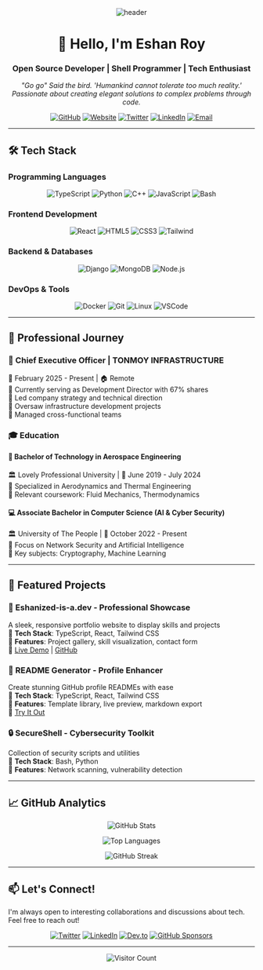 <div align="center">
  <img src="https://capsule-render.vercel.app/api?type=waving&color=gradient&height=200&section=header&text=Eshan+Roy&fontSize=50&fontAlignY=35&desc=&descAlignY=50" alt="header"/>
</div>

<h1 align="center"> 👋 Hello, I'm Eshan Roy </h1>
<h3 align="center"> Open Source Developer | Shell Programmer | Tech Enthusiast </h3>

<p align="center"> 
  <em>
    "Go go" Said the bird. 'Humankind cannot tolerate too much reality.'<br>
    Passionate about creating elegant solutions to complex problems through code.
  </em>
</p>

<div align="center">

[![GitHub](https://img.shields.io/badge/GitHub-181717?style=for-the-badge&logo=github)](https://github.com/eshanized) 
[![Website](https://img.shields.io/badge/Website-4CAF50?style=for-the-badge&logo=globe)](https://dev.to/eshanized) 
[![Twitter](https://img.shields.io/badge/Twitter-1DA1F2?style=for-the-badge&logo=twitter)](https://twitter.com/eshanized) 
[![LinkedIn](https://img.shields.io/badge/LinkedIn-0A66C2?style=for-the-badge&logo=linkedin)](https://linkedin.com/in/eshanized)
[![Email](https://img.shields.io/badge/Email-D14836?style=for-the-badge&logo=gmail&logoColor=white)](m.eshanized@gmail.com)

</div>

---

## 🛠️ Tech Stack

### Programming Languages
<div align="center">
  
![TypeScript](https://img.shields.io/badge/TypeScript-007ACC?style=for-the-badge&logo=typescript&logoColor=white) 
![Python](https://img.shields.io/badge/Python-3776AB?style=for-the-badge&logo=python&logoColor=white) 
![C++](https://img.shields.io/badge/C++-00599C?style=for-the-badge&logo=c%2B%2B&logoColor=white) 
![JavaScript](https://img.shields.io/badge/JavaScript-F7DF1E?style=for-the-badge&logo=javascript&logoColor=black)
![Bash](https://img.shields.io/badge/Bash-4EAA25?style=for-the-badge&logo=gnu-bash&logoColor=white)

</div>

### Frontend Development
<div align="center">

![React](https://img.shields.io/badge/React-61DAFB?style=for-the-badge&logo=react&logoColor=black) 
![HTML5](https://img.shields.io/badge/HTML5-E34F26?style=for-the-badge&logo=html5&logoColor=white) 
![CSS3](https://img.shields.io/badge/CSS3-1572B6?style=for-the-badge&logo=css3&logoColor=white) 
![Tailwind](https://img.shields.io/badge/Tailwind_CSS-38B2AC?style=for-the-badge&logo=tailwind-css&logoColor=white)

</div>

### Backend & Databases
<div align="center">

![Django](https://img.shields.io/badge/Django-092E20?style=for-the-badge&logo=django&logoColor=white) 
![MongoDB](https://img.shields.io/badge/MongoDB-47A248?style=for-the-badge&logo=mongodb&logoColor=white) 
![Node.js](https://img.shields.io/badge/Node.js-339933?style=for-the-badge&logo=nodedotjs&logoColor=white)

</div>

### DevOps & Tools
<div align="center">

![Docker](https://img.shields.io/badge/Docker-2496ED?style=for-the-badge&logo=docker&logoColor=white) 
![Git](https://img.shields.io/badge/Git-F05032?style=for-the-badge&logo=git&logoColor=white) 
![Linux](https://img.shields.io/badge/Linux-FCC624?style=for-the-badge&logo=linux&logoColor=black) 
![VSCode](https://img.shields.io/badge/VSCode-007ACC?style=for-the-badge&logo=visual-studio-code&logoColor=white)

</div>

---

## 💼 Professional Journey

### 🏢 Chief Executive Officer | TONMOY INFRASTRUCTURE
📅 February 2025 - Present | 🏠 Remote  
📌 Currently serving as Development Director with 67% shares  
🔹 Led company strategy and technical direction  
🔹 Oversaw infrastructure development projects  
🔹 Managed cross-functional teams  

### 🎓 Education

#### 🚀 Bachelor of Technology in Aerospace Engineering
🏛 Lovely Professional University | 📅 June 2019 - July 2024  
🔹 Specialized in Aerodynamics and Thermal Engineering  
🔹 Relevant coursework: Fluid Mechanics, Thermodynamics  

#### 💻 Associate Bachelor in Computer Science (AI & Cyber Security)
🏛 University of The People | 📅 October 2022 - Present  
🔹 Focus on Network Security and Artificial Intelligence  
🔹 Key subjects: Cryptography, Machine Learning  

---

## 🚀 Featured Projects

### 🌟 Eshanized-is-a.dev - Professional Showcase
A sleek, responsive portfolio website to display skills and projects  
🔹 **Tech Stack**: TypeScript, React, Tailwind CSS  
🔹 **Features**: Project gallery, skill visualization, contact form  
🔗 [Live Demo](https://eshanized.github.io/eportfolio) | [GitHub](https://github.com/eshanized/eportfolio)

### 📝 README Generator - Profile Enhancer
Create stunning GitHub profile READMEs with ease  
🔹 **Tech Stack**: TypeScript, React, Tailwind CSS  
🔹 **Features**: Template library, live preview, markdown export  
🔗 [Try It Out](https://github.com/eshanized/readme)

### 🔒 SecureShell - Cybersecurity Toolkit
Collection of security scripts and utilities  
🔹 **Tech Stack**: Bash, Python  
🔹 **Features**: Network scanning, vulnerability detection  

---

## 📈 GitHub Analytics

<div align="center">

![GitHub Stats](https://github-readme-stats.vercel.app/api?username=eshanized&show_icons=true&theme=radical&hide_border=true&include_all_commits=true&count_private=true)

![Top Languages](https://github-readme-stats.vercel.app/api/top-langs/?username=eshanized&layout=compact&theme=radical&hide_border=true&langs_count=8)

![GitHub Streak](https://github-readme-streak-stats.herokuapp.com/?user=eshanized&theme=radical&hide_border=true)

</div>

---

## 📫 Let's Connect!
I'm always open to interesting collaborations and discussions about tech. Feel free to reach out!

<div align="center">

[![Twitter](https://img.shields.io/badge/Twitter-1DA1F2?style=for-the-badge&logo=twitter&logoColor=white)](https://twitter.com/eshanized)
[![LinkedIn](https://img.shields.io/badge/LinkedIn-0077B5?style=for-the-badge&logo=linkedin&logoColor=white)](https://linkedin.com/in/eshanized)
[![Dev.to](https://img.shields.io/badge/dev.to-0A0A0A?style=for-the-badge&logo=devdotto&logoColor=white)](https://dev.to/eshanized)
[![GitHub Sponsors](https://img.shields.io/badge/GitHub_Sponsors-181717?style=for-the-badge&logo=github&logoColor=white)](https://github.com/sponsors/eshanized)

</div>

---

<div align="center">
  
![Visitor Count](https://komarev.com/ghpvc/?username=eshanized&color=blueviolet&style=for-the-badge)
  
</div>
